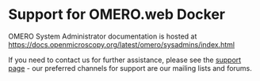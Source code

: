 # Support for OMERO.web Docker

OMERO System Administrator documentation is hosted at
https://docs.openmicroscopy.org/latest/omero/sysadmins/index.html

If you need to contact us for further assistance, please see the
[support page](https://www.openmicroscopy.org/support/) - our preferred
channels for support are our mailing lists and forums.
